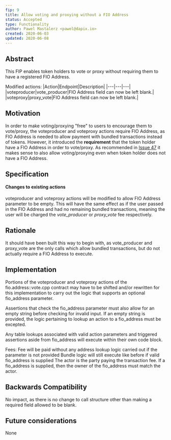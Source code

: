 ```yaml
---
fip: 9
title: Allow voting and proxying without a FIO Address
status: Accepted
type: Functionality
author: Pawel Mastalerz <pawel@dapix.io>
created: 2020-06-03
updated: 2020-06-08
---
```


## Abstract
This FIP enables token holders to vote or proxy without requiring them to have a registered FIO Address.

Modified actions:
|Action|Endpoint|Description|
|---|---|---|
|voteproducer|vote_producer|FIO Address field can now be left blank.|
|voteproxy|proxy_vote|FIO Address field can now be left blank.|

## Motivation
In order to make voting/proxying "free" to users to encourage them to vote/proxy, the voteproducer and voteproxy actions require FIO Address, as FIO Address is needed to allow payment with bundled transactions instead of tokens. However, it introduced the **requirement** that the token holder have a FIO Address in order to vote/proxy. As recommended in [Issue 47](https://github.com/fioprotocol/fio/issues/47) it makes sense to also allow voting/proxying even when token holder does not have a FIO Address.

## Specification
#### Changes to existing actions
voteproducer and voteproxy actions will be modified to allow FIO Address parameter to be empty. This will have the same effect as if the user passed in the FIO Address and had no remaining bundled transactions, meaning the user will be charged the *vote_producer* or *proxy_vote* fee respectively.

## Rationale
It should have been built this way to begin with, as vote_producer and proxy_vote are the only calls which allow bundled transactions, but do not actually require a FIO Address to execute.

## Implementation
Portions of the voteproducer and voteproxy actions of the fio.address::vote.cpp contract may have to be shifted and/or rewritten for this implementation to carry out the logic that supports an optional fio_address parameter.  

Assertions that check the fio_address parameter must also allow for an empty string before checking for invalid input.
If an empty string is provided, the logic pertaining to lookup an action to a fio_address must be excepted.

Any table lookups associated with valid action parameters and triggered assertions aside from fio_address will execute within their own code block.

Fees:
Fee will be paid without any address lookup logic carried out if the parameter is not provided
Bundle logic will still execute like before if valid fio_address is supplied
The actor is the party paying the transaction fee. If a fio_address is supplied, then the owner of the fio_address must match the actor.

## Backwards Compatibility
No impact, as there is no change to call structure other than making a required field allowed to be blank.

## Future considerations
None
